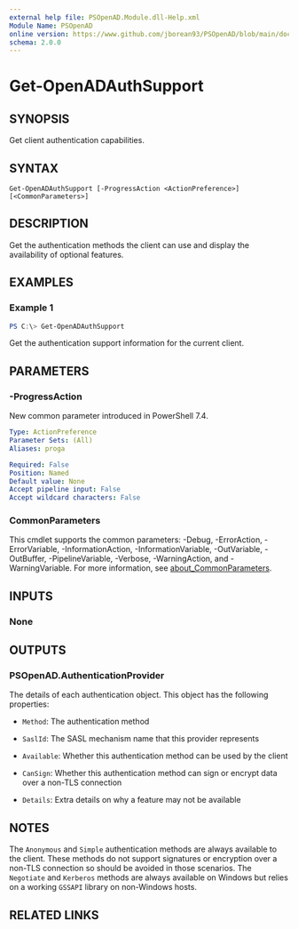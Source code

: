 ```yaml
---
external help file: PSOpenAD.Module.dll-Help.xml
Module Name: PSOpenAD
online version: https://www.github.com/jborean93/PSOpenAD/blob/main/docs/en-US/Get-OpenADAuthSupport.md
schema: 2.0.0
---
```


# Get-OpenADAuthSupport

## SYNOPSIS
Get client authentication capabilities.

## SYNTAX

```
Get-OpenADAuthSupport [-ProgressAction <ActionPreference>] [<CommonParameters>]
```

## DESCRIPTION
Get the authentication methods the client can use and display the availability of optional features.

## EXAMPLES

### Example 1
```powershell
PS C:\> Get-OpenADAuthSupport
```

Get the authentication support information for the current client.

## PARAMETERS

### -ProgressAction
New common parameter introduced in PowerShell 7.4.

```yaml
Type: ActionPreference
Parameter Sets: (All)
Aliases: proga

Required: False
Position: Named
Default value: None
Accept pipeline input: False
Accept wildcard characters: False
```

### CommonParameters
This cmdlet supports the common parameters: -Debug, -ErrorAction, -ErrorVariable, -InformationAction, -InformationVariable, -OutVariable, -OutBuffer, -PipelineVariable, -Verbose, -WarningAction, and -WarningVariable. For more information, see [about_CommonParameters](http://go.microsoft.com/fwlink/?LinkID=113216).

## INPUTS

### None
## OUTPUTS

### PSOpenAD.AuthenticationProvider
The details of each authentication object. This object has the following properties:

+ `Method`: The authentication method

+ `SaslId`: The SASL mechanism name that this provider represents

+ `Available`: Whether this authentication method can be used by the client

+ `CanSign`: Whether this authentication method can sign or encrypt data over a non-TLS connection

+ `Details`: Extra details on why a feature may not be available

## NOTES
The `Anonymous` and `Simple` authentication methods are always available to the client.
These methods do not support signatures or encryption over a non-TLS connection so should be avoided in those scenarios.
The `Negotiate` and `Kerberos` methods are always available on Windows but relies on a working `GSSAPI` library on non-Windows hosts.

## RELATED LINKS
